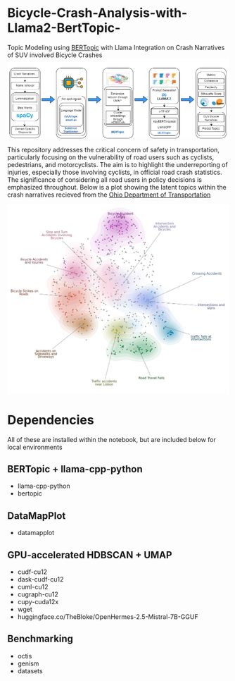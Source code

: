 # Bicycle-Crash-Analysis-with-Llama2-BertTopic-
Topic Modeling using [BERTopic](https://github.com/MaartenGr/BERTopic) with Llama Integration on Crash Narratives of SUV involved Bicycle Crashes
![Methodology Workflow](https://github.com/jett512/Bicycle-Crash-Analysis-with-Llama2-BertTopic-/blob/main/Figures/WF_Git.drawio.png)

This repository addresses the critical concern of safety in transportation, particularly focusing on the vulnerability of road users such as cyclists, pedestrians, and motorcyclists. The aim is to highlight the underreporting of injuries, especially those involving cyclists, in official road crash statistics. The significance of considering all road users in policy decisions is emphasized throughout. Below is a plot showing the latent topics within the crash narratives recieved from the [Ohio Department of Transportation](https://www.transportation.ohio.gov/)

![GitHub Logo](https://github.com/jett512/Bicycle-Crash-Analysis-with-Llama2-BertTopic-/blob/main/Figures/cluster_topic.png)

# Dependencies 
All of these are installed within the notebook, but are included below for local environments
## BERTopic + llama-cpp-python
* llama-cpp-python
* bertopic


## DataMapPlot
* datamapplot

## GPU-accelerated HDBSCAN + UMAP
* cudf-cu12
* dask-cudf-cu12
* cuml-cu12
* cugraph-cu12
* cupy-cuda12x
* wget
* huggingface.co/TheBloke/OpenHermes-2.5-Mistral-7B-GGUF

## Benchmarking
* octis
* genism
* datasets
